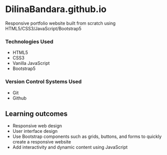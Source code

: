 # DilinaBandara.github.io
Responsive portfolio website built from scratch using HTML5/CSS3/JavaScript/Bootstrap5


### Technologies Used
+  HTML5
+  CSS3
+  Vanilla JavaScript
+  Bootstrap5

### Version Control Systems Used
+  Git
+  Github

## Learning outcomes
+ Responsive web design
+ User interface design
+ Use Bootstrap components such as grids, buttons, and forms to quickly create a responsive website
+ Add interactivity and dynamic content using JavaScript